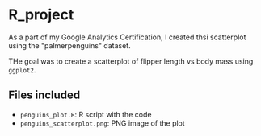 # R_project

As a part of my Google Analytics Certification, I created thsi scatterplot using the "palmerpenguins" dataset.

THe goal was to create a scatterplot of flipper length vs body mass using `ggplot2`.

Files included 
---
- `penguins_plot.R`: R script with the code
- `penguins_scatterplot.png`: PNG image of the plot
